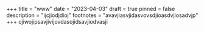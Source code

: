 +++
title = "www"
date = "2023-04-03"
draft = true
pinned = false
description = "ijcjiodjdioj"
footnotes = "avavjiasvjidasvovsdjioasdvjiosadvjp"
+++
ojiwojipsavjivijovdasojidsavjiodvasji